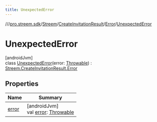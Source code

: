 ```yaml
---
title: UnexpectedError
---
```

//[<root>](../../../../../../index.html)/[pro.streem.sdk](../../../../index.html)/[Streem](../../../index.html)/[CreateInvitationResult](../../index.html)/[Error](../index.html)/[UnexpectedError](index.html)



# UnexpectedError



[androidJvm]\
class [UnexpectedError](index.html)(error: [Throwable](https://kotlinlang.org/api/latest/jvm/stdlib/kotlin/-throwable/index.html)) : [Streem.CreateInvitationResult.Error](../index.html)



## Properties


| Name | Summary |
|---|---|
| [error](error.html) | [androidJvm]<br>val [error](error.html): [Throwable](https://kotlinlang.org/api/latest/jvm/stdlib/kotlin/-throwable/index.html) |

